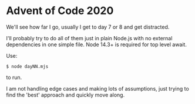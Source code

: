 # Advent of Code 2020

We'll see how far I go, usually I get to day 7 or 8 and get distracted.

I'll probably try to do all of them just in plain Node.js with no external
dependencies in one simple file. Node 14.3+ is required for top level await.

Use:

```console
$ node dayNN.mjs
```

to run.

I am not handling edge cases and making lots of assumptions, just trying to
find the 'best' approach and quickly move along.

